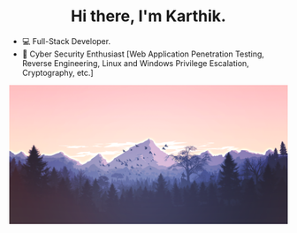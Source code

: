 <div align='center'>
  <h1>Hi there, I'm Karthik.</h1>
</div>

- 💻 Full-Stack Developer.
- 🌱 Cyber Security Enthusiast [Web Application Penetration Testing, Reverse Engineering, Linux and Windows Privilege Escalation, Cryptography, etc.]

<p align="center">
  <img src="Images/mountains.png" alt="Image of forest and mountains.">
</p>
